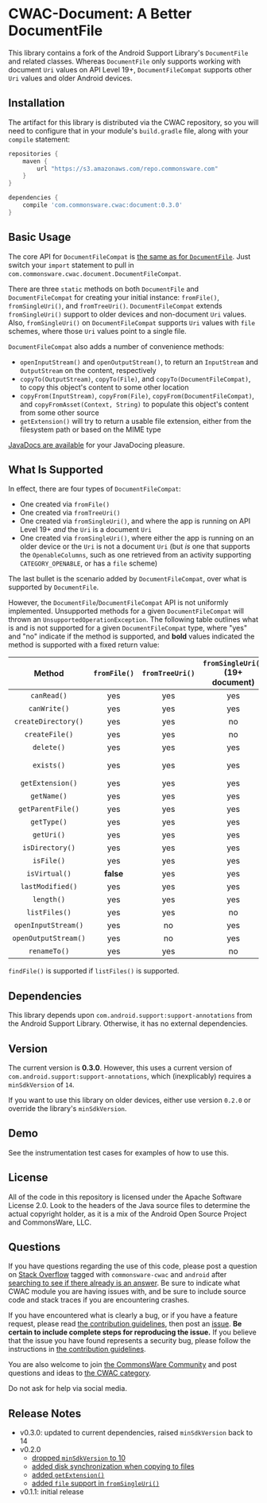 # CWAC-Document: A Better DocumentFile

This library contains a fork of the Android Support Library's
`DocumentFile` and related classes. Whereas `DocumentFile`
only supports working with document `Uri` values on API Level 19+,
`DocumentFileCompat` supports other `Uri` values and older Android devices.

## Installation

The artifact for this library is distributed via the CWAC repository,
so you will need to configure that in your module's `build.gradle` file,
along with your `compile` statement:

```groovy
repositories {
    maven {
        url "https://s3.amazonaws.com/repo.commonsware.com"
    }
}

dependencies {
    compile 'com.commonsware.cwac:document:0.3.0'
}
```

## Basic Usage

The core API for `DocumentFileCompat` is
[the same as for `DocumentFile`](https://developer.android.com/reference/android/support/v4/provider/DocumentFile.html).
Just switch your `import` statement to pull in
`com.commonsware.cwac.document.DocumentFileCompat`.

There are three `static` methods on both `DocumentFile` and `DocumentFileCompat`
for creating your initial instance: `fromFile()`, `fromSingleUri()`,
and `fromTreeUri()`. `DocumentFileCompat` extends `fromSingleUri()`
support to older devices and non-document `Uri` values. Also, `fromSingleUri()` on
`DocumentFileCompat`
supports `Uri` values with `file` schemes, where those `Uri` values point
to a single file.

`DocumentFileCompat` also adds a number of convenience methods:

- `openInputStream()` and `openOutputStream()`, to return an `InputStream` and
`OutputStream` on the content, respectively
- `copyTo(OutputStream)`, `copyTo(File)`, and `copyTo(DocumentFileCompat)`,
to copy this object's content to some other location
- `copyFrom(InputStream)`, `copyFrom(File)`, `copyFrom(DocumentFileCompat)`,
and `copyFromAsset(Context, String)` to populate this object's content from
some other source
- `getExtension()` will try to return a usable file extension, either from the
filesystem path or based on the MIME type

[JavaDocs are available](http://javadocs.commonsware.com/cwac/document/index.html)
for your JavaDocing pleasure.

## What Is Supported

In effect, there are four types of `DocumentFileCompat`:

- One created via `fromFile()`
- One created via `fromTreeUri()`
- One created via `fromSingleUri()`, and where the app is running on API Level 19+
*and* the `Uri` is a document `Uri`
- One created via `fromSingleUri()`, where either the app is running on an older
device or the `Uri` is not a document `Uri` (but *is* one that supports
the `OpenableColumns`, such as one retrieved from an activity supporting
`CATEGORY_OPENABLE`, or has a `file` scheme)

The last bullet is the scenario added by `DocumentFileCompat`, over what is
supported by `DocumentFile`.

However, the `DocumentFile`/`DocumentFileCompat` API is not uniformly implemented.
Unsupported methods for a given `DocumentFileCompat` will thrown an
`UnsupportedOperationException`. The following table outlines what is and is
not supported for a given `DocumentFileCompat` type, where "yes" and "no"
indicate if the method is supported, and **bold** values indicated the method
is supported with a fixed return value:

|Method              |`fromFile()`|`fromTreeUri()`|`fromSingleUri()` (19+ document)|`fromSingleUri()` (other)|
|:------------------:|:----------:|:-------------:|:------------------------------:|:-----------------------:|
|`canRead()`         |yes         |yes            |yes                             |yes|
|`canWrite()`        |yes         |yes            |yes                             |yes|
|`createDirectory()` |yes         |yes            |no                              |no|
|`createFile()`      |yes         |yes            |no                              |no|
|`delete()`          |yes         |yes            |yes                             |no|
|`exists()`          |yes         |yes            |yes                             |yes (returns `canRead()`)|
|`getExtension()`    |yes         |yes            |yes                             |yes|
|`getName()`         |yes         |yes            |yes                             |yes|
|`getParentFile()`   |yes         |yes            |yes                             |yes|
|`getType()`         |yes         |yes            |yes                             |yes|
|`getUri()`          |yes         |yes            |yes                             |yes|
|`isDirectory()`     |yes         |yes            |yes                             |**false**|
|`isFile()`          |yes         |yes            |yes                             |**true**|
|`isVirtual()`       |**false**   |yes            |yes                             |**false**|
|`lastModified()`    |yes         |yes            |yes                             |no|
|`length()`          |yes         |yes            |yes                             |yes|
|`listFiles()`       |yes         |yes            |no                              |no|
|`openInputStream()` |yes         |no             |yes                             |yes|
|`openOutputStream()`|yes         |no             |yes                             |yes|
|`renameTo()`        |yes         |yes            |no                              |no|

`findFile()` is supported if `listFiles()` is supported.

## Dependencies

This library depends upon `com.android.support:support-annotations`
from the Android Support Library. Otherwise, it has no external
dependencies.

## Version

The current version is **0.3.0**. However, this uses a current version of
`com.android.support:support-annotations`, which (inexplicably) requires
a `minSdkVersion` of `14`.

If you want to use this library on older devices, either use version `0.2.0`
or override the library's `minSdkVersion`.

## Demo

See the instrumentation test cases for examples of how to use this.

## License

All of the code in this repository is licensed under the
Apache Software License 2.0. Look to the headers of the Java source
files to determine the actual copyright holder, as it is a mix of
the Android Open Source Project and CommonsWare, LLC.

## Questions

If you have questions regarding the use of this code, please post a question
on [Stack Overflow](http://stackoverflow.com/questions/ask) tagged with
`commonsware-cwac` and `android` after [searching to see if there already is an answer](https://stackoverflow.com/search?q=[commonsware-cwac]+camera). Be sure to indicate
what CWAC module you are having issues with, and be sure to include source code 
and stack traces if you are encountering crashes.

If you have encountered what is clearly a bug, or if you have a feature request,
please read [the contribution guidelines](.github/CONTRIBUTING.md), then
post an [issue](https://github.com/commonsguy/cwac-netsecurity/issues).
**Be certain to include complete steps for reproducing the issue.**
If you believe that the issue you have found represents a security bug,
please follow the instructions in
[the contribution guidelines](https://github.com/commonsguy/cwac-netsecurity/blob/master/.github/CONTRIBUTING.md#contributing-security-bug-reports).

You are also welcome to join
[the CommonsWare Community](https://community.commonsware.com/)
and post questions
and ideas to [the CWAC category](https://community.commonsware.com/c/cwac).

Do not ask for help via social media.

## Release Notes

- v0.3.0: updated to current dependencies, raised `minSdkVersion` back to 14
- v0.2.0
    - [dropped `minSdkVersion` to 10](https://github.com/commonsguy/cwac-document/issues/1)
    - [added disk synchronization when copying to files](https://github.com/commonsguy/cwac-document/issues/3)
    - [added `getExtension()`](https://github.com/commonsguy/cwac-document/issues/4)
    - [added `file` support in `fromSingleUri()`](https://github.com/commonsguy/cwac-document/issues/5)
- v0.1.1: initial release
